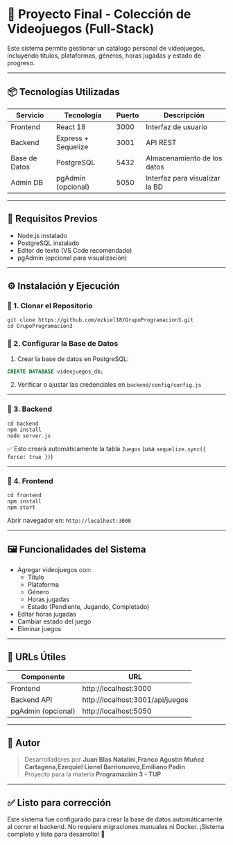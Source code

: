 
# 🚀 Proyecto Final - Colección de Videojuegos (Full-Stack)

Este sistema permite gestionar un catálogo personal de videojuegos, incluyendo títulos, plataformas, géneros, horas jugadas y estado de progreso.

---

## 📦 Tecnologías Utilizadas

| Servicio     | Tecnología           | Puerto | Descripción                     |
|--------------|----------------------|--------|---------------------------------|
| Frontend     | React 18             | 3000   | Interfaz de usuario             |
| Backend      | Express + Sequelize  | 3001   | API REST                        |
| Base de Datos| PostgreSQL           | 5432   | Almacenamiento de los datos     |
| Admin DB     | pgAdmin (opcional)   | 5050   | Interfaz para visualizar la BD  |

---

## 🧪 Requisitos Previos

- Node.js instalado
- PostgreSQL instalado
- Editor de texto (VS Code recomendado)
- pgAdmin (opcional para visualización)

---

## ⚙️ Instalación y Ejecución

### 🔹 1. Clonar el Repositorio
```
git clone https://github.com/ezkiel18/GrupoProgramacion3.git
cd GrupoProgramacion3
```

### 🔹 2. Configurar la Base de Datos

1. Crear la base de datos en PostgreSQL:

```sql
CREATE DATABASE videojuegos_db;
```

2. Verificar o ajustar las credenciales en `backend/config/config.js`

---

### 🔹 3. Backend

```
cd backend
npm install
node server.js
```

✅ Esto creará automáticamente la tabla `Juegos` (usa `sequelize.sync({ force: true })`)

---

### 🔹 4. Frontend

```
cd frontend
npm install
npm start
```

Abrir navegador en: `http://localhost:3000`

---

## 🖼️ Funcionalidades del Sistema

- Agregar videojuegos con:
  - Título
  - Plataforma
  - Género
  - Horas jugadas
  - Estado (Pendiente, Jugando, Completado)
- Editar horas jugadas
- Cambiar estado del juego
- Eliminar juegos

---

## 🔗 URLs Útiles

| Componente    | URL                             |
|---------------|----------------------------------|
| Frontend      | http://localhost:3000           |
| Backend API   | http://localhost:3001/api/juegos|
| pgAdmin (opcional) | http://localhost:5050     |

---

## 👤 Autor

> Desarrolladores por **Juan Blas Natalini,Franco Agustin Muñoz Cartagena,Ezequiel Lionel Barrionuevo,Emiliano Padin**  
> Proyecto para la materia **Programación 3 - TUP**

---

## ✅ Listo para corrección

Este sistema fue configurado para crear la base de datos automáticamente al correr el backend. No requiere migraciones manuales ni Docker.
¡Sistema completo y listo para desarrollo! 🚀